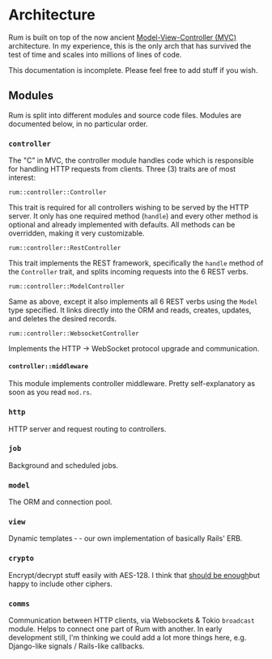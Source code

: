 # Architecture

Rum is built on top of the now ancient [Model-View-Controller (MVC)](https://en.wikipedia.org/wiki/Model%E2%80%93view%E2%80%93controller) architecture. In my experience, this is the only arch that has survived the test of time and scales into millions of lines of code.

This documentation is incomplete. Please feel free to add stuff if you wish.

## Modules

Rum is split into different modules and source code files. Modules are documented below, in no particular order.

### `controller`

The "C" in MVC, the controller module handles code which is responsible for handling HTTP requests from clients. Three (3) traits are of most interest:

`rum::controller::Controller`

This trait is required for all controllers wishing to be served by the HTTP server. It only has one required method (`handle`) and every other method is optional and already implemented with defaults. All methods can be overridden, making it very customizable.

`rum::controller::RestController`

This trait implements the REST framework, specifically the `handle` method of the `Controller` trait, and splits incoming requests into the 6 REST verbs.

`rum::controller::ModelController`

Same as above, except it also implements all 6 REST verbs using the `Model` type specified. It links directly into the ORM and reads, creates, updates, and deletes the desired records.

`rum::controller::WebsocketController`

Implements the HTTP -> WebSocket protocol upgrade and communication.

#### `controller::middleware`

This module implements controller middleware. Pretty self-explanatory as soon as you read `mod.rs`.


### `http`

HTTP server and request routing to controllers.

### `job`

Background and scheduled jobs.

### `model`

The ORM and connection pool.

### `view`

Dynamic templates &dash; - our own implementation of basically Rails' ERB.

### `crypto`

Encrypt/decrypt stuff easily with AES-128. I think that [should be enough](https://security.stackexchange.com/questions/14068/why-most-people-use-256-bit-encryption-instead-of-128-bit)but happy to include other ciphers.

### `comms`

Communication between HTTP clients, via Websockets & Tokio `broadcast` module. Helps to connect one part of Rum with another. In early development still, I'm thinking we could add a lot more things here, e.g. Django-like signals / Rails-like callbacks.